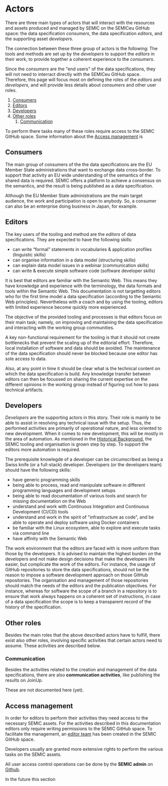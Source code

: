 # Actors

There are three main types of actors that will interact with the resources and assets produced and managed by SEMIC on the SEMICeu GitHub space: the data specification _consumers_, the data specification _editors_, and the supporting asset _developers_. 

The connection between these three group of actors is the following: The tools and methods are set up by the _developers_ to support the _editors_ in their work, to provide together a coherent experience to the _consumers_.

Since the _consumers_ are the "end users" of the data specifications, they will not need to interract directly with the SEMICeu GitHub space. 
Therefore, this page will focus most on defining the roles of the _editors_ and _developers_, and will provide less details about _consumers_ and other user roles.

1. [Consumers](#consumers)
2. [Editors](#editors)
3. [Developers](#developers)
4. [Other roles](#other-roles)
    1. [Communication](#communication)


To perform there tasks many of these roles require access to the SEMIC GitHub space. 
Some information about the [Access management](#access-management) is 



## Consumers 

The main group of consumers of the the data specifications are the EU Member State administrations that want to exchange data cross-border.
To support that activity an EU wide understanding of the semantics of the shared data is required.
SEMIC offers a platform to achieve a consensus on the semantics, and the result is being published as a data specification.

Although the EU Member State administrations are the main target audience, the work and participation is open to anybody. 
So, a consumer can also be an enterprise doing business in Japan, for example.


## Editors

The key users of the tooling and method are the _editors_ of data specifications. 
They are expected to have the following skills:   

 - can write “formal” statements in vocabularies & application profiles (linguistic skills)  
 - can organise information in a data model (structuring skills)  
 - can explain data model issues in a webinar (communication skills)  
 - can write & execute simple software code (software developer skills)  

It is best that editors are familiar with the Semantic Web.
This means they have knowledge and experience with the terminology, the data formats and tools within the Semantic Web. 
This documentation is not targetting editors who for the first time model a data specification (according to the Semantic Web principles).
Nevertheless with a coach and by using the tooling, editors with limited experience become quickly more experienced. 


The objective of the provided tooling and processes is that editors focus on their main task; namely, on improving and maintaining the data specification and interacting with the working group communities.    

A key non-functional requirement for the tooling is that it should not create bottlenecks that prevent the scaling up of the editorial effort. 
Therefore, local installation of software and data should be avoided. 
The maintenance of the data specification should never be blocked because one editor has sole access to data.

Also, at any point in time it should be clear what is the technical content on which the data specification is build. 
Any knowledge transfer between editors can then be focussed on sharing the current expertise on the different opinions in the working group instead of figuring out how to pass technical artifacts. 


## Developers

_Developers_ are the supporting actors in this story.
Their role is mainly to be able to assist in resolving any technical issue with the setup. 
Thus, the performed activities are primarily of operational nature, and less oriented to new development.
When it comes to new development, this will be mostly in the area of automation. 
As mentioned in the [Historical Background](README.md#historical-background), the SEMIC tooling and organisation is grown step by step. 
To support the editors more automation is required.


The prerequisite knowlegde of a developer can be circumscribed as being a Swiss knife (or a full-stack) developer.
Developers (or the developers team) should have the following skills:

 - have generic programming skills
 - being able to process, read and manipulate software in different programming languages and development setups
 - being able to read documentation of various tools and search for missing documentation on the Web
 - understand and work with Continuous Integration and Continuous Development (CI/CD) tools
 - understand and work in the spirit of "infrastructure as code", and be able to operate and deploy software using Docker containers
 - be familiar with the Linux ecosystem, able to explore and execute tasks via command line
 - have affinity with the Semantic Web
  
The work environment that the editors are faced with is more uniform than those by the developers. 
It is advised to maintain the highest burden on the developers and not make design decisions that make the developers life easier, but complicate the work of the editors.
For instance, the usage of GitHub repositories to store the data specifications, should not be the reason to impose a software development approach on those GitHub repositories. 
The organisation and management of those repositories should match the needs of the editors and the publication objectives. 
For instance, whereas for software the scope of a branch in a repository is to ensure that work always happens on a coherent set of instructions, in case of a data specification the scope is to keep a transparent record of the history of the specification. 


## Other roles
Besides the main roles that the above described actors have to fulfill, there exist also other roles, involving specific activities that certain actors need to assume. These activities are described below.

### Communication
Besides the activities related to the creation and management of the data specifications, there are also __communication activities__, like publishing the results on JoinUp.

These are not documented here (yet).

## Access management

In order for editors to perform their activities they need access to the necessary SEMIC assets. 
For the activities described in this documentation editors only require writing permissions to the SEMIC GitHub space.
To facilitate the management, an [editor team](https://github.com/orgs/SEMICeu/teams/core-voc-editors) has been created in the SEMIC GitHub space.

Developers usually are granted more extensive rights to perform the various tasks on the SEMIC assets.

All user access control operations can be done by the __SEMIC admin__ on [Github](https://github.com/orgs/SEMICeu/people).

In the future this section 






